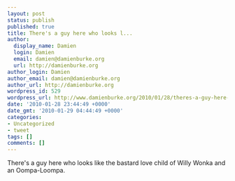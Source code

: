 ```yaml
---
layout: post
status: publish
published: true
title: There's a guy here who looks l...
author:
  display_name: Damien
  login: Damien
  email: damien@damienburke.org
  url: http://damienburke.org
author_login: Damien
author_email: damien@damienburke.org
author_url: http://damienburke.org
wordpress_id: 529
wordpress_url: http://www.damienburke.org/2010/01/28/theres-a-guy-here-who-looks-l/
date: '2010-01-28 23:44:49 +0000'
date_gmt: '2010-01-29 04:44:49 +0000'
categories:
- Uncategorized
- tweet
tags: []
comments: []
---
```

<p>There's a guy here who looks like the bastard love child of Willy Wonka and an Oompa-Loompa.</p>
